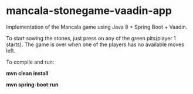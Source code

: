 # mancala-stonegame-vaadin-app
Implementation of the Mancala game using Java 8 + Spring Boot + Vaadin.

To start sowing the stones, just press on any of the green pits(player 1 starts). The game is over when one of the players has no available moves left.

To compile and run:

**mvn clean install**

**mvn spring-boot:run**
